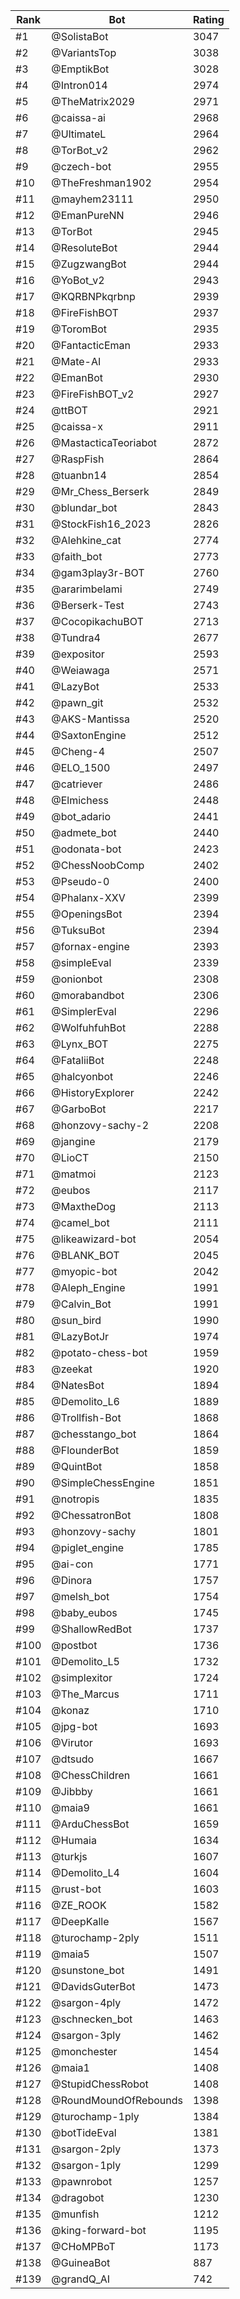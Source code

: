 Rank|Bot|Rating
---|---|---
#1|@SolistaBot|3047
#2|@VariantsTop|3038
#3|@EmptikBot|3028
#4|@Intron014|2974
#5|@TheMatrix2029|2971
#6|@caissa-ai|2968
#7|@UltimateL|2964
#8|@TorBot_v2|2962
#9|@czech-bot|2955
#10|@TheFreshman1902|2954
#11|@mayhem23111|2950
#12|@EmanPureNN|2946
#13|@TorBot|2945
#14|@ResoluteBot|2944
#15|@ZugzwangBot|2944
#16|@YoBot_v2|2943
#17|@KQRBNPkqrbnp|2939
#18|@FireFishBOT|2937
#19|@ToromBot|2935
#20|@FantacticEman|2933
#21|@Mate-AI|2933
#22|@EmanBot|2930
#23|@FireFishBOT_v2|2927
#24|@ttBOT|2921
#25|@caissa-x|2911
#26|@MastacticaTeoriabot|2872
#27|@RaspFish|2864
#28|@tuanbn14|2854
#29|@Mr_Chess_Berserk|2849
#30|@blundar_bot|2843
#31|@StockFish16_2023|2826
#32|@Alehkine_cat|2774
#33|@faith_bot|2773
#34|@gam3play3r-BOT|2760
#35|@ararimbelami|2749
#36|@Berserk-Test|2743
#37|@CocopikachuBOT|2713
#38|@Tundra4|2677
#39|@expositor|2593
#40|@Weiawaga|2571
#41|@LazyBot|2533
#42|@pawn_git|2532
#43|@AKS-Mantissa|2520
#44|@SaxtonEngine|2512
#45|@Cheng-4|2507
#46|@ELO_1500|2497
#47|@catriever|2486
#48|@Elmichess|2448
#49|@bot_adario|2441
#50|@admete_bot|2440
#51|@odonata-bot|2423
#52|@ChessNoobComp|2402
#53|@Pseudo-0|2400
#54|@Phalanx-XXV|2399
#55|@OpeningsBot|2394
#56|@TuksuBot|2394
#57|@fornax-engine|2393
#58|@simpleEval|2339
#59|@onionbot|2308
#60|@morabandbot|2306
#61|@SimplerEval|2296
#62|@WolfuhfuhBot|2288
#63|@Lynx_BOT|2275
#64|@FataliiBot|2248
#65|@halcyonbot|2246
#66|@HistoryExplorer|2242
#67|@GarboBot|2217
#68|@honzovy-sachy-2|2208
#69|@jangine|2179
#70|@LioCT|2150
#71|@matmoi|2123
#72|@eubos|2117
#73|@MaxtheDog|2113
#74|@camel_bot|2111
#75|@likeawizard-bot|2054
#76|@BLANK_BOT|2045
#77|@myopic-bot|2042
#78|@Aleph_Engine|1991
#79|@Calvin_Bot|1991
#80|@sun_bird|1990
#81|@LazyBotJr|1974
#82|@potato-chess-bot|1959
#83|@zeekat|1920
#84|@NatesBot|1894
#85|@Demolito_L6|1889
#86|@Trollfish-Bot|1868
#87|@chesstango_bot|1864
#88|@FlounderBot|1859
#89|@QuintBot|1858
#90|@SimpleChessEngine|1851
#91|@notropis|1835
#92|@ChessatronBot|1808
#93|@honzovy-sachy|1801
#94|@piglet_engine|1785
#95|@ai-con|1771
#96|@Dinora|1757
#97|@melsh_bot|1754
#98|@baby_eubos|1745
#99|@ShallowRedBot|1737
#100|@postbot|1736
#101|@Demolito_L5|1732
#102|@simplexitor|1724
#103|@The_Marcus|1711
#104|@konaz|1710
#105|@jpg-bot|1693
#106|@Virutor|1693
#107|@dtsudo|1667
#108|@ChessChildren|1661
#109|@Jibbby|1661
#110|@maia9|1661
#111|@ArduChessBot|1659
#112|@Humaia|1634
#113|@turkjs|1607
#114|@Demolito_L4|1604
#115|@rust-bot|1603
#116|@ZE_ROOK|1582
#117|@DeepKalle|1567
#118|@turochamp-2ply|1511
#119|@maia5|1507
#120|@sunstone_bot|1491
#121|@DavidsGuterBot|1473
#122|@sargon-4ply|1472
#123|@schnecken_bot|1463
#124|@sargon-3ply|1462
#125|@monchester|1454
#126|@maia1|1408
#127|@StupidChessRobot|1408
#128|@RoundMoundOfRebounds|1398
#129|@turochamp-1ply|1384
#130|@botTideEval|1381
#131|@sargon-2ply|1373
#132|@sargon-1ply|1299
#133|@pawnrobot|1257
#134|@dragobot|1230
#135|@munfish|1212
#136|@king-forward-bot|1195
#137|@CHoMPBoT|1173
#138|@GuineaBot|887
#139|@grandQ_AI|742
